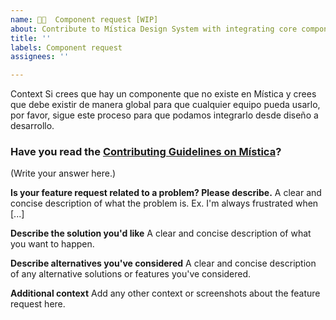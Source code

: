```yaml
---
name: 🤜🤛  Component request [WIP]
about: Contribute to Mística Design System with integrating core components
title: ''
labels: Component request
assignees: ''

---
```

<!-- _English or spanish is ok._ -->

Context
Si crees que hay un componente que no existe en Mística y crees que debe existir de manera global para que cualquier equipo pueda usarlo, por favor, sigue este proceso para que podamos integrarlo desde diseño a desarrollo.

### Have you read the [Contributing Guidelines on Mística](https://google.es)?
(Write your answer here.)

**Is your feature request related to a problem? Please describe.**
A clear and concise description of what the problem is. Ex. I'm always frustrated when [...]

**Describe the solution you'd like**
A clear and concise description of what you want to happen.

**Describe alternatives you've considered**
A clear and concise description of any alternative solutions or features you've considered.

**Additional context**
Add any other context or screenshots about the feature request here.

